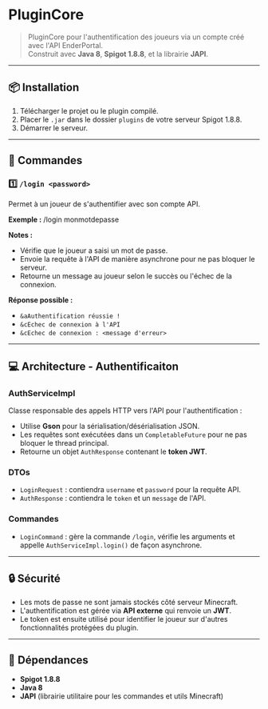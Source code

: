 # PluginCore

> PluginCore pour l'authentification des joueurs via un compte créé avec l'API EnderPortal.  
Construit avec **Java 8**, **Spigot 1.8.8**, et la librairie **JAPI**.
---

## 📦 Installation

1. Télécharger le projet ou le plugin compilé.
2. Placer le `.jar` dans le dossier `plugins` de votre serveur Spigot 1.8.8.
3. Démarrer le serveur.
---

## 🔑 Commandes

### 1️⃣ `/login <password>`

Permet à un joueur de s'authentifier avec son compte API.

**Exemple :**
/login monmotdepasse


**Notes :**

- Vérifie que le joueur a saisi un mot de passe.
- Envoie la requête à l'API de manière asynchrone pour ne pas bloquer le serveur.
- Retourne un message au joueur selon le succès ou l'échec de la connexion.

**Réponse possible :**

- `&aAuthentification réussie !`
- `&cEchec de connexion à l'API`
- `&cEchec de connexion : <message d'erreur>`

---

## 💻 Architecture - Authentificaiton

### AuthServiceImpl

Classe responsable des appels HTTP vers l'API pour l'authentification :

- Utilise **Gson** pour la sérialisation/désérialisation JSON.
- Les requêtes sont exécutées dans un `CompletableFuture` pour ne pas bloquer le thread principal.
- Retourne un objet `AuthResponse` contenant le **token JWT**.

### DTOs

- `LoginRequest` : contiendra `username` et `password` pour la requête API.
- `AuthResponse` : contiendra le `token` et un `message` de l'API.

### Commandes

- `LoginCommand` : gère la commande `/login`, vérifie les arguments et appelle `AuthServiceImpl.login()` de façon asynchrone.

---

## 🔒 Sécurité

- Les mots de passe ne sont jamais stockés côté serveur Minecraft.
- L'authentification est gérée via **API externe** qui renvoie un **JWT**.
- Le token est ensuite utilisé pour identifier le joueur sur d'autres fonctionnalités protégées du plugin.

---

## 💾 Dépendances

- **Spigot 1.8.8**
- **Java 8**
- **JAPI** (librairie utilitaire pour les commandes et utils Minecraft)
